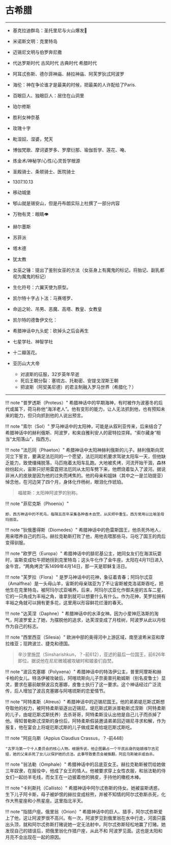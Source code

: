 # 古希腊

-----

- 基克拉迪群岛：圣托里尼与火山爆发🌋
- 米诺斯文明：克里特岛
- 迈锡尼文明与伯罗奔尼撒

- 代达罗斯时代 古风时代 古典时代 希腊时代

- 阿耳忒弥斯、德尔菲神庙、赫拉神庙、阿芙罗狄忒阿波罗

- 海伦：神在争论谁才是最美的时候，把最美的人许配给了Paris.

- 百眼巨人、独眼巨人：居住在山洞里

- 珀尔修斯
- 胜利女神奈基

- 玫瑰十字

- 毗湿奴、湿婆，梵天

- 博伽梵歌、摩诃婆罗多、罗摩衍那、瑜伽哲学、莲花、唵、

- 炼金术/神秘学/心性/心灵哲学根源

- 圣殿骑士、条顿骑士、医院骑士

- 1307.10.13

- 移动城堡

- 郇山就是锡安山，但是丹布朗实际上杜撰了一部分内容
- 万物有灵：眼睛👁️

- 赫尔墨斯

- 苏菲派

- 塔木德
- 犹太教

- 女巫之锤：提出了鉴别女巫的方法（女巫身上有魔鬼的标记，将胎记、副乳都视为魔鬼的标记）
- 生化符号：六翼天使为原型。

- 凯尔特十字占卜法：马赛塔罗、
- 命运之轮、吊男、恶魔、高塔、教皇、女教皇

- 凯尔特的德鲁伊文化：
- 希腊神话中九头蛇：砍掉头之后会再生

- 七星学社、神智学社
- 十二瓣莲花。


- 亚历山大大帝
    - 对波斯的征服，32岁英年早逝
    - 死后王朝分裂：塞琉古、托勒密、安提戈涅斯王朝
    - 把波斯（阿契美尼德）的君主制融入罗马世界（希腊化？）

------------

!!! note "普罗透斯（Proteus）"
    希腊神话中的早期海神，有时被作为波塞冬的后代或属下，荷马称他“海洋老人”。他有变形的能力，让人无法抓到他，也有预知未来的能力，但只向抓到他的人说出预言。

!!! note "索尔（Sol）"
    罗马神话中的太阳神，可能是从叙利亚传来，后来结合了希腊神话中的赫利俄斯、阿波罗，和来自雅利安人的密特拉崇拜。“索尔藏身”相当“太阳落山”，指西方。

!!! note "法厄同（Phaeton）"
    希腊神话中太阳神赫利俄斯的儿子。赫利俄斯向冥河立下誓言，要满足法厄同的一个愿望，法厄同趁机要求驾驶太阳车一天，但他缺乏能力，致使缰绳脱落，马匹拖着太阳车乱跑。大地被炙烤，河流开始干涸，森林纷纷起火，宙斯只好用雷霆把法厄同从太阳车劈下来，他燃烧着坠入了波河。据说非洲人的皮肤是因为他的过失而烤焦的。他的母亲和姐妹（其中之一是兰珀提亚）悼念他，在河边哭了四个月，身体化作杨树，眼泪化作琥珀。

> 福玻斯：太阳神阿波罗的别称。

!!! note "菲尼克斯（Phoenix）"
    
    即，西方神话中的不死鸟，每隔五百年采集各种香木自焚，从灰烬中重生。西方常用以比喻圣母玛丽亚。

!!! note "狄俄墨得斯（Diomedes）"
    希腊神话中的色雷斯国王，他杀死外地人，用来喂养自己的烈马。赫拉克勒斯打败了他，用他去喂那些马，马吃了国王的肉后变得驯服。

!!! note "欧罗巴（Europa）"
    希腊神话中的腓尼基公主，她同女友们在海滨玩耍时，宙斯变成牡牛把她拐到克里特岛；这头牛化作了金牛座。太阳在4月11日进入金牛宫，“两角烤烫”系1499年4月14日，那一天是耶稣复活日。

!!! note "芙罗拉（Flora）"
    是罗马神话中的花神，象征着青春；阿玛尔忒亚（Amalfhea）是一头母山羊，宙斯的母亲瑞亚为了不让宙斯被克洛诺斯吞吃，把他生在克里特岛，被阿玛尔忒亚哺养。后来，阿玛尔忒亚化作御夫座的五车二星，它的一只角成为丰裕之角，谁拿到就可以想要什么有什么。作为花神，芙罗拉拥有丰裕之角就可以拥有更多花，这里用以形容鲜花烂漫的春天。

!!! note "达芙涅（Daphne）"
    希腊神话中的水泽女神。因为小爱神厄洛斯的淘气，阿波罗爱上了她，为摆脱他的追求，达芙涅变成了月桂树，阿波罗从此以月桂作为自己的标志。

!!! note "西里西亚（Silesia）"
    欧洲中部的奥得河中上游区域，南至波希米亚和摩拉维亚；现跨波兰、捷克和德国。

> 辛沙里施昆（Sinsharishkun，？-前612），亚述的最后一位国王，前626年即位。据说他在尼尼微城被攻破时和姬妾们自焚。

!!! note "波吕克塞娜（Polyxena）"
    希腊神话中的特洛伊公主，普里阿摩斯和赫卡柏的女儿。特洛伊被攻破后，阿喀琉斯向儿子奈奥普托勒姆斯（别名皮鲁士）显灵，要求在墓前献祭波吕克塞娜，皮鲁士执行了这一要求。这个神话经过广泛流传，后人增加了波吕克塞娜与阿喀琉斯的恋爱情节。

!!! note "阿特柔斯（Atreus）"
    希腊神话中的迈锡尼国王。他的弟弟堤厄斯忒斯想夺取他的权力，被阿特柔斯驱逐出迈锡尼。堤厄斯忒斯派普勒斯忒涅斯（阿特柔斯的儿子，由堤厄斯忒斯抚养）去杀哥哥，阿特柔斯没认出他是自己儿子而杀掉了他。得知普勒斯忒涅斯的身份后，阿特柔斯假装邀请弟弟回迈锡尼寻求和解，作为报复，他在宴会上将堤厄斯忒斯的儿子做成菜肴给堤厄斯忒斯吃。

!!! note  "阿庇乌斯（Appius Claudius Crassus，？-前448）
    
    "古罗马第一个十人委员会的核心人物。根据传说，他企图霸占一个平民出身的姑娘维尔吉尼娅，她的父亲杀死了女儿以保护她的贞洁。此事导致委员会被推翻，阿庇乌斯被杀或自杀。

!!! note  "翁法勒（Omphale）"
    希腊神话中的吕底亚女王。赫拉克勒斯被罚给她做三年奴隶，在服役中，他成了女王的情人。他被要求穿上女性衣服，和翁法勒的侍女们一起纺羊毛线，而女王在一边披着他的狮皮，手持他的橄榄木棒。

!!! note  "卡利斯托（Callisto）"
    希腊神话中阿尔忒弥斯的侍女。她被宙斯诱惑，生下儿子阿卡斯，母子被妒恨的赫拉变成棕熊，并被不知情的阿尔忒弥斯杀死，化作大熊星座和小熊星座。这里指北半天。


!!! note  "指猎户座。俄里翁（Orion）"
    希腊神话中的巨人、猎手，阿尔忒弥斯爱上了他，这让阿波罗很不高兴。有一次，阿波罗见到俄里翁在水中行走，河面只露出头顶，就和阿尔忒弥斯打赌说她一定无法射中。阿尔忒弥斯轻松地赢了打赌。她发现自己的错误后，把俄里翁化作猎户座，从此不和
阿波罗见面。这也是太阳和月亮不会出现在一起的原因。